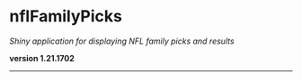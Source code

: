 # nflFamilyPicks

*Shiny application for displaying NFL family picks and results*

**version 1.21.1702**

----------

